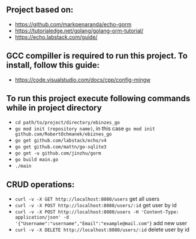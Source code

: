 ## Project based on:
- https://github.com/markpenaranda/echo-gorm
- https://tutorialedge.net/golang/golang-orm-tutorial/
- https://echo.labstack.com/guide/

## GCC compiller is required to run this project. To install, follow this guide:
- https://code.visualstudio.com/docs/cpp/config-mingw

## To run this project execute following commands while in project directory

- `cd path/to/project/directory/ebinzes_go`
- `go mod init (repository name)`, in this case `go mod init github.com/RobertOchmanek/ebiznes_go`
- `go get github.com/labstack/echo/v4`
- `go get github.com/mattn/go-sqlite3`
- `go get -u github.com/jinzhu/gorm`
- `go build main.go`
- `./main`

## CRUD operations:
- `curl -v -X GET http://localhost:8080/users` get all users
- `curl -v -X POST http://localhost:8080/users/:id` get user by id
- `curl -v -X POST http://localhost:8080/users -H 'Content-Type: application/json' -d '{"Username":"username","Email":"example@mail.com"}` add new user
- `curl -v -X DELETE http://localhost:8080/users/:id` delete user by id
